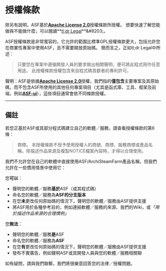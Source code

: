 # 授權條款

除另有說明，ASF基於&#8203;**[Apache License 2.0](https://raw.githubusercontent.com/JustArchiNET/ArchiSteamFarm/main/LICENSE.txt)**&#8203;授權條款所授權。 想要快速了解您能做與不能做什麼，可以閱讀&#8203;**[tl;dr Legal](https://tldrlegal.com/license/apache-license-2.0-(apache-2.0))**&#8203;。

ASF授權條款是非常寬容的，它允許的範圍比標準GPL授權條款更大，包括允許您在商業性專案中使用ASF，且不需要開放原始碼。 簡而言之，正如tl;dr Legal中所述：

> 只要您在專案中遵循開發人員的要求做出相關聲明，便可將此程式用作任意用途。 此授權條款授權包含來自程式碼貢獻者的專利許可。

聲明：ASF是依據&#8203;**[Apache License 2.0](https://raw.githubusercontent.com/JustArchiNET/ArchiSteamFarm/main/LICENSE.txt)**&#8203;授權，我們指的&#8203;**僅包含**&#8203;主要專案及其原始碼，而不包含ASF所使用的其他任何專案項目（尤其是函式庫、工具、框架及前端，例如&#8203;**[ASF-ui](https://github.com/JustArchiNET/ASF-ui)**&#8203;），這些項目通常會依不同條款授權。

-----

## 備註

若您正基於ASF或其部分程式碼建立自己的軟體／服務，請查看授權條款的第6條：

> 商標。 本授權條款不授予使用授權人的商號、商標、服務商標或產品名稱，除描述作品來源及複製NOTICE檔案內容時，才得以合理使用。

我們不允許您在自己的軟體中直接使用ASF/ArchiSteamFarm產品名稱，但我們允許在一些慣用情景中使用它：

您&#8203;**可以**&#8203;：
- 聲明您的軟體／服務&#8203;**基於**&#8203;ASF（或其程式碼）
- 命名您的軟體／服務為&#8203;**ASF的分支版本**
- 在您&#8203;**未**&#8203;更改任何原始碼的情況下，聲明您的軟體／服務由ASF提供支援
- 將ASF用於各種參考目的，例如連結軟體／服務的來源、我們的Wiki，或&#8203;*「用於描述作品來源的合理慣例」*

您&#8203;**無法**&#8203;：
- 聲明您的軟體／服務&#8203;**是**&#8203;ASF
- 命名您的軟體／服務為&#8203;**ASF**
- 在您&#8203;**有**&#8203;更改任何原始碼的情況下，聲明您的軟體／服務由ASF提供支援
- 發布不實廣告，例如聲明ASF或其開發人員與您的軟體／服務相關聯

如有疑問，請與我們聯繫，我們將很樂意回答您的法律／授權問題。
